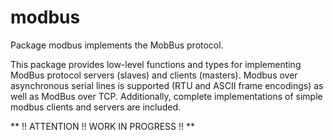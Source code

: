 # modbus

Package modbus implements the MobBus protocol.

This package provides low-level functions and types for implementing
ModBus protocol servers (slaves) and clients (masters). Modbus over
asynchronous serial lines is supported (RTU and ASCII frame encodings)
as well as ModBus over TCP. Additionally, complete implementations of
simple modbus clients and servers are included.

** !! ATTENTION !! WORK IN PROGRESS !! **




